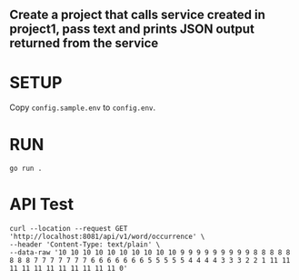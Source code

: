 ## Create a project that calls service created in project1, pass text and prints JSON output returned from the service

# SETUP

Copy `config.sample.env` to `config.env`.

# RUN

`go run .`

# API Test
```
curl --location --request GET 'http://localhost:8081/api/v1/word/occurrence' \
--header 'Content-Type: text/plain' \
--data-raw '10 10 10 10 10 10 10 10 10 10 9 9 9 9 9 9 9 9 9 8 8 8 8 8 8 8 8 7 7 7 7 7 7 7 6 6 6 6 6 6 6 5 5 5 5 5 4 4 4 4 3 3 3 2 2 1 11 11 11 11 11 11 11 11 11 11 11 0'
```